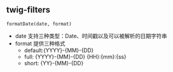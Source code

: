 ## twig-filters

`formatDate(date, format)`

- date 支持三种类型：Date、时间戳以及可以被解析的日期字符串
- format 提供三种格式
  - default:{YYYY}-{MM}-{DD}
  - full: {YYYY}-{MM}-{DD} {HH}:{mm}:{ss}
  - short: {YY}-{MM}-{DD}

